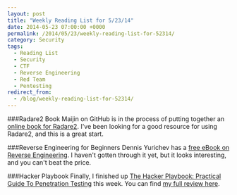 ```yaml
---
layout: post
title: "Weekly Reading List for 5/23/14"
date: 2014-05-23 07:00:00 +0000
permalink: /2014/05/23/weekly-reading-list-for-52314/
category: Security
tags:
  - Reading List
  - Security
  - CTF
  - Reverse Engineering
  - Red Team
  - Pentesting
redirect_from:
  - /blog/weekly-reading-list-for-52314/
---
```

###Radare2 Book
Maijin on GitHub is in the process of putting together an [online book for Radare2](https://radare.gitbooks.io/radare2book/).  I've been looking for a good resource for using Radare2, and this is a great start.

###Reverse Engineering for Beginners
Dennis Yurichev has a [free eBook on Reverse Engineering](http://yurichev.com/RE-book.html).  I haven't gotten through it yet, but it looks interesting, and you can't beat the price.

###Hacker Playbook
Finally, I finished up [The Hacker Playbook: Practical Guide To Penetration Testing](http://www.amazon.com/gp/product/1494932636/ref=as_li_tl?ie=UTF8&camp=1789&creative=390957&creativeASIN=1494932636&linkCode=as2&tag=systemovecom-20) this week.  You can find [my full review here](/2014/05/21/book-review-the-hacker-playbook/).
